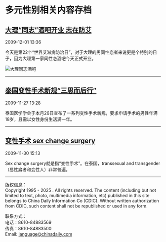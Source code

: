 # 多元性别相关内容存档

## [大理“同志”酒吧开业 志在防艾](http://www.chinadaily.com.cn/2009-12/01/content_9087471.htm)

2009-12-01 13:36 

今天是第22个“世界艾滋病防治日”，对于大理的男同性恋者来说更是个特别的日子，因为大理第一家同性恋酒吧今天正式开业。

![大理同志酒吧](attachement/jpg/site1/20091201/00221910993f0c7ed8901c.jpg)

---

## [泰国变性手术新规“三思而后行”](http://www.chinadaily.com.cn/2009-11/27/content_9064849.htm)

2009-11-27 13:28 

泰国医学学会于本月26日宣布了一系列变性手术新规，要求申请手术的男性年满18岁，且需以女性身份生活满一年。

---

## [变性手术 sex change surgery](http://www.chinadaily.com.cn/2009-11/30/content_9079219.htm)

2009-11-30 15:13 

Sex change surgery就是指“变性手术”。在泰国，transsexual and transgender（易性癖者和变性人）非常普遍。

---

版权信息：  
Copyright 1995 - 2025 . All rights reserved. The content (including but not limited to text, photo, multimedia information, etc) published in this site belongs to China Daily Information Co (CDIC). Without written authorization from CDIC, such content shall not be republished or used in any form. 

联系方式：  
电话：8610-84883569  
传真：8610-84883500  
Email: language@chinadaily.com